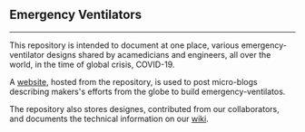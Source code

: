 ## Emergency Ventilators
---
This repository is intended to document at one place, various emergency-ventilator designs shared by acamedicians and engineers, all over the world, in the time of global crisis, COVID-19. 

A [website](https://waghaditya.github.io/emergency-ventilators/index.html), hosted from the repository, is used to post micro-blogs describing makers's efforts from the globe to build emergency-ventilatos.

The repository also stores designes, contributed from our collaborators, and documents the technical information on our [wiki](https://github.com/waghaditya/emergency-ventilators/wiki).

